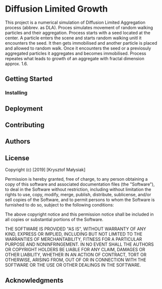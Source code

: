 # Diffusion Limited Growth

This project is a numerical simulation of Diffusion Limited Aggregation process (abbrev. as DLA). 
Proces simulates movement of random walking particles and their aggregation. Process starts with a seed located at the center.
A particle enters the scene and starts random walking unitl it encounters the seed. It then gets immobilised and another particle
is placed and allowed to random walk. Once it encounters the seed or a previosuly aggregated particles it aggregates and becomes
immobilised. Process repeates what leads to growth of an aggregate with fractal dimension approx. 1.6.

## Getting Started

### Installing

## Deployment

## Contributing

## Authors

## License
Copyright (c) [2019] [Krysztof Małysiak]

Permission is hereby granted, free of charge, to any person obtaining a copy
of this software and associated documentation files (the "Software"), to deal
in the Software without restriction, including without limitation the rights
to use, copy, modify, merge, publish, distribute, sublicense, and/or sell
copies of the Software, and to permit persons to whom the Software is
furnished to do so, subject to the following conditions:

The above copyright notice and this permission notice shall be included in all
copies or substantial portions of the Software.

THE SOFTWARE IS PROVIDED "AS IS", WITHOUT WARRANTY OF ANY KIND, EXPRESS OR
IMPLIED, INCLUDING BUT NOT LIMITED TO THE WARRANTIES OF MERCHANTABILITY,
FITNESS FOR A PARTICULAR PURPOSE AND NONINFRINGEMENT. IN NO EVENT SHALL THE
AUTHORS OR COPYRIGHT HOLDERS BE LIABLE FOR ANY CLAIM, DAMAGES OR OTHER
LIABILITY, WHETHER IN AN ACTION OF CONTRACT, TORT OR OTHERWISE, ARISING FROM,
OUT OF OR IN CONNECTION WITH THE SOFTWARE OR THE USE OR OTHER DEALINGS IN THE
SOFTWARE.

## Acknowledgments
